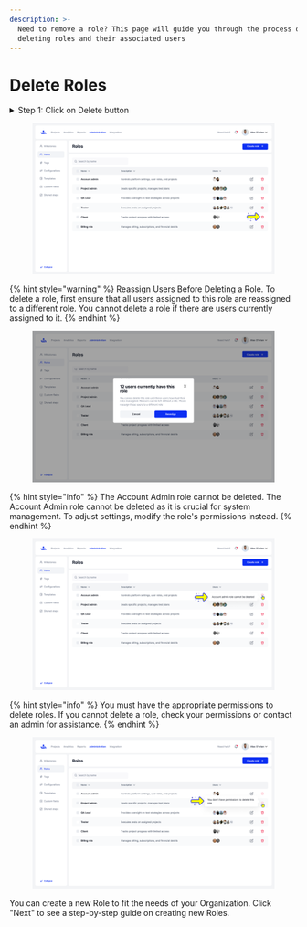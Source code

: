 ```yaml
---
description: >-
  Need to remove a role? This page will guide you through the process of
  deleting roles and their associated users
---
```


# Deletе Roles

<details>

<summary>Step 1: Click on Delete button</summary>

Click on the Trash icon to remove the selected role and all associated users from the system

</details>

<figure><img src="../../.gitbook/assets/99_Roles.png" alt=""><figcaption></figcaption></figure>

{% hint style="warning" %}
Reassign Users Before Deleting a Role. To delete a role, first ensure that all users assigned to this role are reassigned to a different role. You cannot delete a role if there are users currently assigned to it.
{% endhint %}

<figure><img src="../../.gitbook/assets/97_Roles.png" alt=""><figcaption></figcaption></figure>

{% hint style="info" %}
The Account Admin role cannot be deleted. The Account Admin role cannot be deleted as it is crucial for system management. To adjust settings, modify the role's permissions instead.
{% endhint %}

<figure><img src="../../.gitbook/assets/101_Roles.png" alt=""><figcaption></figcaption></figure>

{% hint style="info" %}
You must have the appropriate permissions to delete roles. If you cannot delete a role, check your permissions or contact an admin for assistance.
{% endhint %}

<figure><img src="../../.gitbook/assets/100_Roles.png" alt=""><figcaption></figcaption></figure>

You can create a new Role to fit the needs of your Organization. Click "Next" to see a step-by-step guide on creating new Roles.
